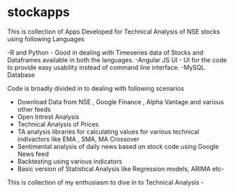 # stockapps
This is collection of Apps Developed for Technical Analysis of NSE stocks using following Languages

-R  and Python  - Good in dealing with Timeseries data of Stocks and Dataframes available in both the languages.
-Angular JS UI  - UI for the code to provide easy usability instead of command line interface.
-MySQL Database 

Code is broadly divided in to dealing with following scenarios	
- Download Data from NSE , Google Finance , Alpha Vantage and various other feeds	
- Open Intrest Analysis		
- Technical Analysis of Prices
- TA analysis libraries for calculating values for various technical indivactors like EMA , SMA, MA Crossover
- Sentimental analysis of daily news based on stock code using Google News feed 
- Backtesting using various indicators
- Basic version of Statistical Analysis like  Regression models, ARIMA etc-

This is collection of my enthusiasm to dive in to Technical Analysis - 
